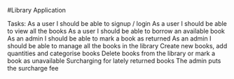 #Library Application


Tasks:
    As a user I should be able to signup / login
    As a user I should be able to view all the books
    As a user I should be able to borrow an available book
    As an admin I should be able to mark a book as returned
    As an admin I should be able to manage all the books in the library
        Create new books, add quantities and categorise books
        Delete books from the library or mark a book as unavailable
    Surcharging for lately returned books
        The admin puts the surcharge fee
